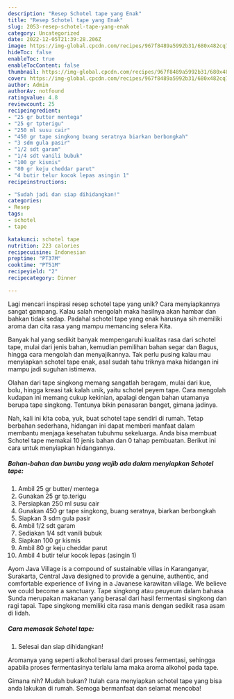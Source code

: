 ```yaml
---
description: "Resep Schotel tape yang Enak"
title: "Resep Schotel tape yang Enak"
slug: 2053-resep-schotel-tape-yang-enak
category: Uncategorized
date: 2022-12-05T21:39:28.206Z
image: https://img-global.cpcdn.com/recipes/967f8489a5992b31/680x482cq70/schotel-tape-foto-resep-utama.jpg
hideToc: false
enableToc: true
enableTocContent: false
thumbnail: https://img-global.cpcdn.com/recipes/967f8489a5992b31/680x482cq70/schotel-tape-foto-resep-utama.jpg
cover: https://img-global.cpcdn.com/recipes/967f8489a5992b31/680x482cq70/schotel-tape-foto-resep-utama.jpg
author: Admin
authorAv: notfound
ratingvalue: 4.8
reviewcount: 25
recipeingredient:
- "25 gr butter mentega"
- "25 gr tpterigu"
- "250 ml susu cair"
- "450 gr tape singkong buang seratnya biarkan berbongkah"
- "3 sdm gula pasir"
- "1/2 sdt garam"
- "1/4 sdt vanili bubuk"
- "100 gr kismis"
- "80 gr keju cheddar parut"
- "4 butir telur kocok lepas asingin 1"
recipeinstructions:

- "Sudah jadi dan siap dihidangkan!"
categories:
- Resep
tags:
- schotel
- tape

katakunci: schotel tape 
nutrition: 223 calories
recipecuisine: Indonesian
preptime: "PT37M"
cooktime: "PT51M"
recipeyield: "2"
recipecategory: Dinner

---
```





Lagi mencari inspirasi resep schotel tape yang unik? Cara menyiapkannya sangat gampang. Kalau salah mengolah maka hasilnya akan hambar dan bahkan tidak sedap. Padahal schotel tape yang enak harusnya sih memiliki aroma dan cita rasa yang mampu memancing selera Kita.





Banyak hal yang sedikit banyak mempengaruhi kualitas rasa dari schotel tape, mulai dari jenis bahan, kemudian pemilihan bahan segar dan Bagus, hingga cara mengolah dan menyajikannya. Tak perlu pusing kalau mau menyiapkan schotel tape enak,      asal sudah tahu triknya maka hidangan ini mampu jadi suguhan istimewa.














Olahan dari tape singkong memang sangatlah beragam, mulai dari kue, bolu, hingga kreasi tak kalah unik, yaitu schotel peyem tape. Cara mengolah kudapan ini memang cukup kekinian, apalagi dengan bahan utamanya berupa tape singkong. Tentunya bikin penasaran banget, gimana jadinya.






Nah, kali ini kita coba, yuk, buat schotel tape sendiri di rumah. Tetap berbahan sederhana, hidangan ini dapat memberi manfaat dalam membantu menjaga kesehatan tubuhmu sekeluarga. Anda bisa membuat Schotel tape memakai 10 jenis bahan dan 0 tahap pembuatan. Berikut ini cara untuk menyiapkan hidangannya.

<!--inarticleads1-->

##### Bahan-bahan dan bumbu yang wajib ada dalam menyiapkan Schotel tape:

1. Ambil 25 gr butter/ mentega
1. Gunakan 25 gr tp.terigu
1. Persiapkan 250 ml susu cair
1. Gunakan 450 gr tape singkong, buang seratnya, biarkan berbongkah
1. Siapkan 3 sdm gula pasir
1. Ambil 1/2 sdt garam
1. Sediakan 1/4 sdt vanili bubuk
1. Siapkan 100 gr kismis
1. Ambil 80 gr keju cheddar parut
1. Ambil 4 butir telur kocok lepas (asingin 1)


Ayom Java Village is a compound of sustainable villas in Karanganyar, Surakarta, Central Java designed to provide a genuine, authentic, and comfortable experience of living in a Javanese karawitan village. We believe we could become a sanctuary. Tape singkong atau peuyeum dalam bahasa Sunda merupakan makanan yang berasal dari hasil fermentasi singkong dan ragi tapai. Tape singkong memiliki cita rasa manis dengan sedikit rasa asam di lidah. 

<!--inarticleads2-->

##### Cara memasak Schotel tape:


1. Selesai dan siap dihidangkan!

Aromanya yang seperti alkohol berasal dari proses fermentasi, sehingga apabila proses fermentasinya terlalu lama maka aroma alkohol pada tape. 

Gimana nih? Mudah bukan? Itulah cara menyiapkan schotel tape yang bisa anda lakukan di rumah. Semoga bermanfaat dan selamat mencoba!

